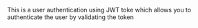 This is a user authentication using JWT toke which allows you to authenticate the user by validating the token
